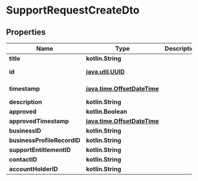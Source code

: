 
# SupportRequestCreateDto

## Properties
| Name | Type | Description | Notes |
| ------------ | ------------- | ------------- | ------------- |
| **title** | **kotlin.String** |  |  |
| **id** | [**java.util.UUID**](java.util.UUID.md) |  |  [optional] [readonly] |
| **timestamp** | [**java.time.OffsetDateTime**](java.time.OffsetDateTime.md) |  |  [optional] [readonly] |
| **description** | **kotlin.String** |  |  [optional] |
| **approved** | **kotlin.Boolean** |  |  [optional] |
| **approvedTimestamp** | [**java.time.OffsetDateTime**](java.time.OffsetDateTime.md) |  |  [optional] |
| **businessID** | **kotlin.String** |  |  [optional] |
| **businessProfileRecordID** | **kotlin.String** |  |  [optional] |
| **supportEntitlementID** | **kotlin.String** |  |  [optional] |
| **contactID** | **kotlin.String** |  |  [optional] |
| **accountHolderID** | **kotlin.String** |  |  [optional] |



